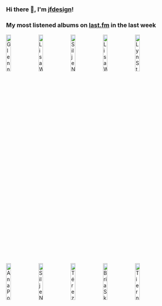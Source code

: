 ### Hi there 👋, I'm [jfdesign](https://blog.jfdesignnet.com)!

### My most listened albums on [last.fm](https://www.last.fm/user/jfdesignnet) in the last week

[<img src='https://lastfm.freetls.fastly.net/i/u/300x300/a265f7f25899e8afdff1237c55374f9e.jpg' width='16%' height='16%' alt='Glennis Grace - Het Beste Van Glennis Grace'>](https://www.last.fm/music/glennis%2bgrace/het%2bbeste%2bvan%2bglennis%2bgrace)&nbsp;
[<img src='https://lastfm.freetls.fastly.net/i/u/300x300/84a6610777e54bfbbb28beb52d9432ee.jpg' width='16%' height='16%' alt='Lisa Wahlandt - Wowowonder'>](https://www.last.fm/music/lisa%2bwahlandt/wowowonder)&nbsp;
[<img src='https://lastfm.freetls.fastly.net/i/u/300x300/6ee403597a4bc1b5a1d73f871c544caf.jpg' width='16%' height='16%' alt='Silje Nergaard - Silje Nergaard'>](https://www.last.fm/music/silje%2bnergaard/silje%2bnergaard)&nbsp;
[<img src='https://lastfm.freetls.fastly.net/i/u/300x300/0a8cd361d4aea47eda60d0ea4c122801.jpg' width='16%' height='16%' alt='Lisa Wahlandt - Stay A While'>](https://www.last.fm/music/lisa%2bwahlandt/stay%2ba%2bwhile)&nbsp;
[<img src='https://lastfm.freetls.fastly.net/i/u/300x300/b7606da1b1e234364617f9bc6e8393c0.png' width='16%' height='16%' alt='Lyn Stanley - Live at Studio A'>](https://www.last.fm/music/lyn%2bstanley/live%2bat%2bstudio%2ba)&nbsp;
<br>
[<img src='https://lastfm.freetls.fastly.net/i/u/300x300/f83764a557d2d4f94cc273c614fb279d.jpg' width='16%' height='16%' alt='Ana Popovic - Trilogy (Full Album)'>](https://www.last.fm/music/ana%2bpopovic/trilogy%2b%2528full%2balbum%2529)&nbsp;
[<img src='https://lastfm.freetls.fastly.net/i/u/300x300/8e1ea80a49d31012e46f4033987a9050.jpg' width='16%' height='16%' alt='Silje Nergaard - Hamar Railway Station'>](https://www.last.fm/music/silje%2bnergaard/hamar%2brailway%2bstation)&nbsp;
[<img src='https://lastfm.freetls.fastly.net/i/u/300x300/fe48f1ce9ca94dd3ac01d7983c525450.jpg' width='16%' height='16%' alt='Térez Montcalm - Connection'>](https://www.last.fm/music/t%25c3%25a9rez%2bmontcalm/connection)&nbsp;
[<img src='https://lastfm.freetls.fastly.net/i/u/300x300/93eac7868df967c4fb310eae1edb69a6.jpg' width='16%' height='16%' alt='Bria Skonberg - Bria'>](https://www.last.fm/music/bria%2bskonberg/bria)&nbsp;
[<img src='https://lastfm.freetls.fastly.net/i/u/300x300/ee22140c31ed416abfac3df87c9333aa.jpg' width='16%' height='16%' alt='Tierney Sutton - Blue In Green'>](https://www.last.fm/music/tierney%2bsutton/blue%2bin%2bgreen)&nbsp;
<br>
